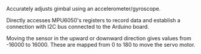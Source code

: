 Accurately adjusts gimbal using an accelerometer/gyroscope.

Directly accesses MPU6050's registers to record data and establish a connection with I2C bus connected to the Arduino board.


Moving the sensor in the upward or downward direction gives values from -16000 to 16000. These are mapped from 0 to 180 to move the servo motor.
